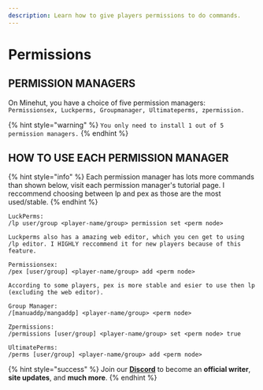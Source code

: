 ```yaml
---
description: Learn how to give players permissions to do commands.
---
```


# Permissions

## PERMISSION MANAGERS

On Minehut, you have a choice of five permission managers: `Permissionsex, Luckperms, Groupmanager, Ultimateperms, zpermission.`

{% hint style="warning" %}
`You only need to install 1 out of 5 permission managers.`
{% endhint %}

## HOW TO USE EACH PERMISSION MANAGER

{% hint style="info" %}
Each permission manager has lots more commands than shown below, visit each permission manager's tutorial page. I reccommend choosing between lp and pex as those are the most used/stable.
{% endhint %}

```text
LuckPerms:
/lp user/group <player-name/group> permission set <perm node> 

Luckperms also has a amazing web editor, which you cen get to using /lp editor. I HIGHLY reccommend it for new players because of this feature.

Permissionsex:
/pex [user/group] <player-name/group> add <perm node>

According to some players, pex is more stable and esier to use then lp (excluding the web editor).

Group Manager:
/[manuaddp/mangaddp] <player-name/group> <perm node>

Zpermissions:
/permissions [user/group] <player-name/group> set <perm node> true

UltimatePerms:
/perms [user/group] <player-name/group> add <perm node>
```

{% hint style="success" %}
Join our **[Discord](https://discord.gg/TYhH5bK)** to become an **official writer**, **site updates**, and **much more**.
{% endhint %}

